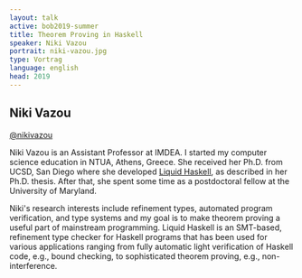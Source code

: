 ```yaml
---
layout: talk
active: bob2019-summer
title: Theorem Proving in Haskell
speaker: Niki Vazou
portrait: niki-vazou.jpg
type: Vortrag
language: english
head: 2019
---
```


## Niki Vazou

[@nikivazou](http://twitter.com/nikivazou)

Niki Vazou is an Assistant Professor at IMDEA. I started my computer
science education in NTUA, Athens, Greece. She received her Ph.D. from
UCSD, San Diego where she developed [Liquid
Haskell](https://ucsd-progsys.github.io/liquidhaskell-blog/), as
described in her Ph.D. thesis. After that, she spent some time as a
postdoctoral fellow at the University of Maryland.

Niki's research interests include refinement types, automated program
verification, and type systems and my goal is to make theorem proving
a useful part of mainstream programming. Liquid Haskell is an
SMT-based, refinement type checker for Haskell programs that has been
used for various applications ranging from fully automatic light
verification of Haskell code, e.g., bound checking, to sophisticated
theorem proving, e.g., non-interference.
